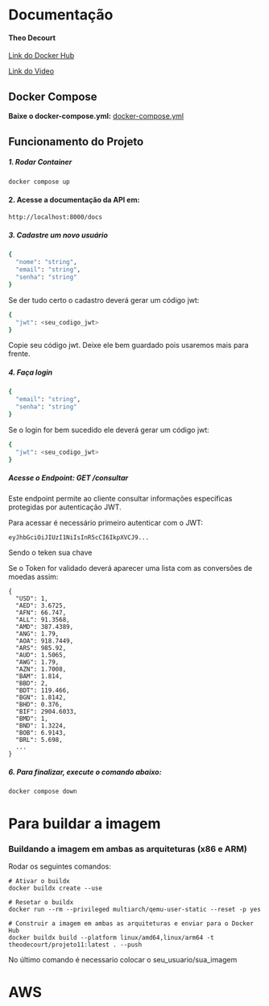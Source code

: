 # Documentação
#### Theo Decourt

[Link do Docker Hub](https://hub.docker.com/r/theodecourt/projeto11)

[Link do Video](https://youtu.be/ThNbsf5nexE)

## Docker Compose
**Baixe o docker-compose.yml:**
<a href="https://github.com/theodecourt/cloud_projeto1/blob/main/docker-compose.yml" id="downloadLink">docker-compose.yml</a>

<script>
document.getElementById('downloadLink').addEventListener('click', function(event) {
    event.preventDefault();
    const url = 'https://raw.githubusercontent.com/theodecourt/cloud_projeto1/main/docker-compose.yml';
    const fileName = 'docker-compose.yml';

    fetch(url)
    .then(response => response.blob())
    .then(blob => {
        const link = document.createElement('a');
        link.href = window.URL.createObjectURL(blob);
        link.download = fileName;
        link.click();
    })
    .catch(error => {
        console.error('Erro ao baixar o arquivo:', error);
        alert('Falha ao baixar o arquivo.');
    });
});
</script>

## Funcionamento do Projeto

##### 1. Rodar Container
```bash
docker compose up
```

#### 2. Acesse a documentação da API em:
```bash
http://localhost:8000/docs
```

##### 3. Cadastre um novo usuário
```bash
{
  "nome": "string",
  "email": "string",
  "senha": "string"
}
```
Se der tudo certo o cadastro deverá gerar um código jwt:
```bash
{
  "jwt": <seu_codigo_jwt>
}
```
Copie seu código jwt. Deixe ele bem guardado pois usaremos mais para frente.

##### 4. Faça login
```bash
{
  "email": "string",
  "senha": "string"
}
```
Se o login for bem sucedido ele deverá gerar um código jwt:

```bash
{
  "jwt": <seu_codigo_jwt>
}
```

##### Acesse o Endpoint: GET /consultar
Este endpoint permite ao cliente consultar informações específicas protegidas por autenticação JWT.

Para acessar é necessário primeiro autenticar com o JWT:
```bash
eyJhbGciOiJIUzI1NiIsInR5cCI6IkpXVCJ9...
```
Sendo o teken sua chave <jwt>

Se o Token for validado deverá aparecer uma lista com as conversões de moedas assim:
```
{
  "USD": 1,
  "AED": 3.6725,
  "AFN": 66.747,
  "ALL": 91.3568,
  "AMD": 387.4389,
  "ANG": 1.79,
  "AOA": 918.7449,
  "ARS": 985.92,
  "AUD": 1.5065,
  "AWG": 1.79,
  "AZN": 1.7008,
  "BAM": 1.814,
  "BBD": 2,
  "BDT": 119.466,
  "BGN": 1.8142,
  "BHD": 0.376,
  "BIF": 2904.6033,
  "BMD": 1,
  "BND": 1.3224,
  "BOB": 6.9143,
  "BRL": 5.698,
  ...
}
```

##### 6. Para finalizar, execute o comando abaixo:
```
docker compose down
```

# Para buildar a imagem

### Buildando a imagem em ambas as arquiteturas (x86 e ARM)

Rodar os seguintes comandos:
```
# Ativar o buildx
docker buildx create --use

# Resetar o buildx
docker run --rm --privileged multiarch/qemu-user-static --reset -p yes

# Construir a imagem em ambas as arquiteturas e enviar para o Docker Hub
docker buildx build --platform linux/amd64,linux/arm64 -t theodecourt/projeto11:latest . --push
```
No último comando é necessario colocar o seu_usuario/sua_imagem

# AWS

